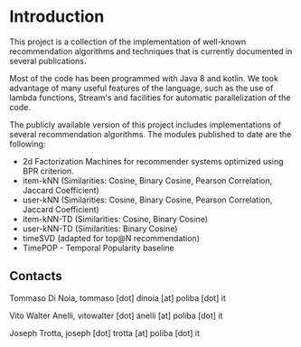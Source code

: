 # Introduction

This project is a collection of the implementation of well-known recommendation algorithms and techniques that is currently documented in several publications. 

Most of the code has been programmed with Java 8 and kotlin. We took advantage of many useful features of the language, such as the use of lambda functions, Stream's and facilities for automatic parallelization of the code. 

The publicly available version of this project includes implementations of several recommendation algorithms. The modules published to date are the following:

- 2d Factorization Machines for recommender systems optimized using BPR criterion.
- item-kNN (Similarities: Cosine, Binary Cosine, Pearson Correlation, Jaccard Coefficient)
- user-kNN (Similarities: Cosine, Binary Cosine, Pearson Correlation, Jaccard Coefficient)
- item-kNN-TD (Similarities: Cosine, Binary Cosine)
- user-kNN-TD (Similarities: Binary Cosine)
- timeSVD (adapted for top@N recommendation)
- TimePOP - Temporal Popularity baseline


## Contacts

   Tommaso Di Noia, tommaso [dot] dinoia [at] poliba [dot] it  
   
   Vito Walter Anelli, vitowalter [dot] anelli [at] poliba [dot] it 
   
   Joseph Trotta, joseph [dot] trotta [at] poliba [dot] it 
